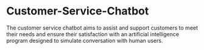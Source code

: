 # Customer-Service-Chatbot
The customer service chatbot aims to assist and support customers to meet their needs and ensure their satisfaction with an artificial intelligence program designed to simulate conversation with human users.

